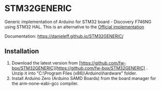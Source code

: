 # STM32GENERIC
Generic implementation of Arduino for STM32 board - Discovery F746NG using STM32 HAL. This is an alternative to the [Official implementation](https://github.com/stm32duino/Arduino_Core_STM32) 

Documentation: https://danieleff.github.io/STM32GENERIC/

## Installation

1. Download the latest version from [https://github.com/fw-box/STM32GENERIC](https://github.com/fw-box/STM32GENERIC) . Unzip it into "C:\Program Files (x86)\Arduino\hardware" folder.
2. Install Arduino Zero (Arduino SAMD Boards) from the board manager for the arm-none-eabi-gcc compiler.
